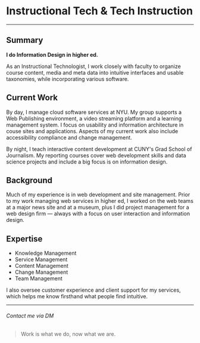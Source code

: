 # Instructional Tech & Tech Instruction

---

## Summary
__I do Information Design in higher ed.__

As an Instructional Technologist, I work closely with faculty to organize course content, media and meta data into intuitive interfaces and usable taxonomies, while incorporating various software.

## Current Work
By day, I manage cloud software services at NYU. My group supports a Web Publishing environment, a video streaming platform and a learning management system. I focus on usability and information architecture in couse sites and applications. Aspects of my current work also include accessibility compliance and change management.

By night, I teach interactive content development at CUNY's Grad School of Journalism. My reporting courses cover web development skills and data science projects and include a big focus is on information design.

## Background
Much of my experience is in web development and site management. Prior to my work managing web services in higher ed, I worked on the web teams at a major news site and at a museum, plus I did project management for a web design firm — always with a focus on user interaction and information design.

## Expertise

- Knowledge Management
- Service Management
- Content Management
- Change Management
- Team Management

I also oversee customer experience and client support for my services, which helps me know firsthand what people find intuitive.

---

###### Contact me via DM

>Work is what we do, now what we are.
